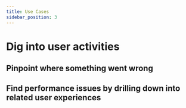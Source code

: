 ```yaml
---
title: Use Cases
sidebar_position: 3
---
```


# Dig into user activities

<!-- TODO give a rundown of the items here -->

## Pinpoint where something went wrong

<!-- TODO give a rundown of the items here -->

## Find performance issues by drilling down into related user experiences

<!-- TODO give a rundown of the items here -->
